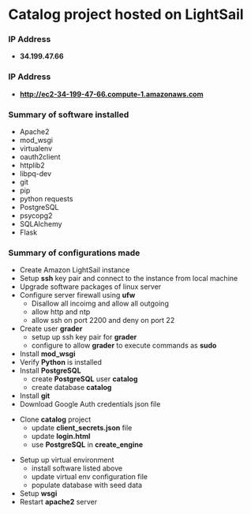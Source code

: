 # Catalog project hosted on LightSail

### IP Address
+ **34.199.47.66**

### IP Address
+ **http://ec2-34-199-47-66.compute-1.amazonaws.com**

### Summary of software installed
+ Apache2
+ mod_wsgi
+ virtualenv
+ oauth2client
+ httplib2
+ libpq-dev
+ git
+ pip
+ python requests
+ PostgreSQL
+ psycopg2
+ SQLAlchemy
+ Flask

### Summary of configurations made
+ Create Amazon LightSail instance
+ Setup **ssh** key pair and connect to the instance from local machine
+ Upgrade software packages of linux server
+ Configure server firewall using **ufw**
    + Disallow all incoimg and allow all outgoing
    + allow http and ntp
    + allow ssh on port 2200 and deny on port 22
+ Create user **grader**
    + setup up ssh key pair for **grader**
    + configure to allow **grader** to execute commands as **sudo**
+  Install **mod_wsgi**
+ Verify **Python** is installed
+ Install **PostgreSQL**
    + create **PostgreSQL** user **catalog**
    + create database **catalog**
+ Install **git**
+ Download Google Auth credentials json file
* Clone **catalog** project
    + update **client_secrets.json** file
    + update **login.html**
    + use **PostgreSQL** in **create_engine**
+  Setup up virtual environment
    + install software listed above
    + update virtual env configuration file
    + populate database with seed data
+ Setup **wsgi**
+ Restart **apache2** server
